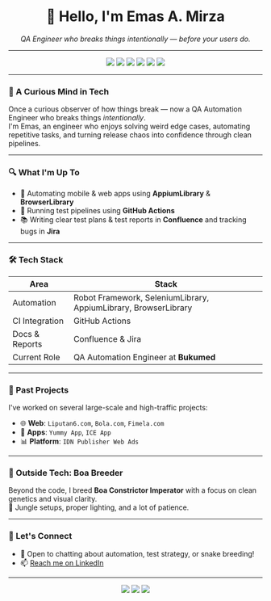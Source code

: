 <h1 align="center">👋 Hello, I'm Emas A. Mirza</h1>
<p align="center"><i>QA Engineer who breaks things intentionally — before your users do.</i></p>

---

<p align="center">
  <img src="https://img.shields.io/badge/Robot_Framework-Active-blue?style=for-the-badge&logo=python&logoColor=white" />
  <img src="https://img.shields.io/badge/SeleniumLibrary-Used-green?style=for-the-badge" />
  <img src="https://img.shields.io/badge/AppiumLibrary-Mobile_Automation-purple?style=for-the-badge" />
  <img src="https://img.shields.io/badge/RequestsLibrary-API_Testing-orange?style=for-the-badge" />
  <img src="https://img.shields.io/badge/BrowserLibrary-Modern_UI-yellow?style=for-the-badge" />
  <img src="https://img.shields.io/badge/YAML-Configuration-critical?style=for-the-badge&logo=yaml" />
</p>

---

### 🧠 A Curious Mind in Tech

Once a curious observer of how things break — now a QA Automation Engineer who breaks things *intentionally*.  
I'm Emas, an engineer who enjoys solving weird edge cases, automating repetitive tasks, and turning release chaos into confidence through clean pipelines.

---

### 🔍 What I'm Up To

- 📱 Automating mobile & web apps using **AppiumLibrary** & **BrowserLibrary**
- 🚀 Running test pipelines using **GitHub Actions**
- 📚 Writing clear test plans & test reports in **Confluence** and tracking bugs in **Jira**

---

### 🛠️ Tech Stack

| Area           | Stack                                                              |
|----------------|---------------------------------------------------------------------|
| Automation     | Robot Framework, SeleniumLibrary, AppiumLibrary, BrowserLibrary    |
| CI Integration | GitHub Actions                                       |
| Docs & Reports | Confluence & Jira                                          |
| Current Role   | QA Automation Engineer at **Bukumed**                              |

---

### 🧾 Past Projects

I've worked on several large-scale and high-traffic projects:

- 🌐 **Web**: `Liputan6.com`, `Bola.com`, `Fimela.com`
- 📱 **Apps**: `Yummy App`, `ICE App`
- 📊 **Platform**: `IDN Publisher Web Ads`

---

### 🐍 Outside Tech: Boa Breeder

Beyond the code, I breed **Boa Constrictor Imperator** with a focus on clean genetics and visual clarity.  
📸 Jungle setups, proper lighting, and a lot of patience.

---

### 🤝 Let's Connect

- 💬 Open to chatting about automation, test strategy, or snake breeding!
- 📫 [Reach me on LinkedIn](https://www.linkedin.com/in/emas-achmad-mirza-b059bb147/)  

---

<p align="center">
  <img src="https://img.shields.io/badge/Commits-1500%2B-blue?style=for-the-badge&logo=github" />
  <img src="https://img.shields.io/badge/Automation%20Tests-Extensive-green?style=for-the-badge&logo=robotframework" />
  <img src="https://img.shields.io/badge/Private_Projects-Many-lightgrey?style=for-the-badge&logo=lock" />
</p>
